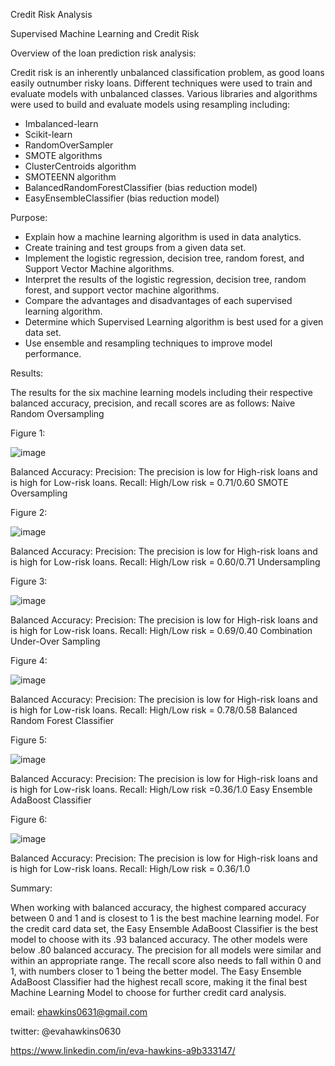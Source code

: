 Credit Risk Analysis


Supervised Machine Learning and Credit Risk


Overview of the loan prediction risk analysis:

Credit risk is an inherently unbalanced classification problem, as good loans easily outnumber risky loans. Different techniques were used to train and evaluate models with unbalanced classes. Various libraries and algorithms were used to build and evaluate models using resampling including:


* Imbalanced-learn
* Scikit-learn
* RandomOverSampler
* SMOTE algorithms
* ClusterCentroids algorithm
* SMOTEENN algorithm
* BalancedRandomForestClassifier (bias reduction model)
* EasyEnsembleClassifier (bias reduction model)



Purpose:

* Explain how a machine learning algorithm is used in data analytics.
* Create training and test groups from a given data set.
* Implement the logistic regression, decision tree, random forest, and Support Vector Machine algorithms.
* Interpret the results of the logistic regression, decision tree, random forest, and support vector machine algorithms.
* Compare the advantages and disadvantages of each supervised learning algorithm.
* Determine which Supervised Learning algorithm is best used for a given data set.
* Use ensemble and resampling techniques to improve model performance.





Results:

The results for the six machine learning models including their respective balanced accuracy, precision, and recall scores are as follows:
Naive Random Oversampling


Figure 1:

![image](https://user-images.githubusercontent.com/101227930/183818055-9a5bbf61-b076-4db4-bf22-f9006cd178cb.png)


Balanced Accuracy: 
Precision: The precision is low for High-risk loans and is high for Low-risk loans.
Recall: High/Low risk = 0.71/0.60
SMOTE Oversampling


Figure 2:

![image](https://user-images.githubusercontent.com/101227930/183818080-bc6d6a1f-2abf-45d3-96b0-e296e7947409.png)


Balanced Accuracy: 
Precision: The precision is low for High-risk loans and is high for Low-risk loans.
Recall: High/Low risk = 0.60/0.71
Undersampling


Figure 3:

![image](https://user-images.githubusercontent.com/101227930/183818117-a0b0b9f9-0cc7-47c9-a793-e650f9e3653e.png)


Balanced Accuracy: 
Precision: The precision is low for High-risk loans and is high for Low-risk loans.
Recall: High/Low risk = 0.69/0.40
Combination Under-Over Sampling


Figure 4:

![image](https://user-images.githubusercontent.com/101227930/183818162-b333fa3b-db81-4d2d-9b3d-5710136a1634.png)



Balanced Accuracy: 
Precision: The precision is low for High-risk loans and is high for Low-risk loans.
Recall: High/Low risk = 0.78/0.58
Balanced Random Forest Classifier



Figure 5:

![image](https://user-images.githubusercontent.com/101227930/183818211-a591995b-b94e-40d3-98ba-19abd139e780.png)


Balanced Accuracy: 
Precision: The precision is low for High-risk loans and is high for Low-risk loans.
Recall: High/Low risk =0.36/1.0
Easy Ensemble AdaBoost Classifier



Figure 6:

![image](https://user-images.githubusercontent.com/101227930/183818251-55067370-7577-43e5-bc5c-1962c81b8a50.png)

Balanced Accuracy: 
Precision: The precision is low for High-risk loans and is high for Low-risk loans.
Recall: High/Low risk = 0.36/1.0



Summary:

When working with balanced accuracy, the highest compared accuracy between 0 and 1 and is closest to 1 is the best machine learning model. For the credit card data set, the Easy Ensemble AdaBoost Classifier is the best model to choose with its .93 balanced accuracy. The other models were below .80 balanced accuracy. The precision for all models were similar and within an appropriate range. The recall score also needs to fall within 0 and 1, with numbers closer to 1 being the better model. The Easy Ensemble AdaBoost Classifier had the highest recall score, making it the final best Machine Learning Model to choose for further credit card analysis.


email:  ehawkins0631@gmail.com

twitter: @evahawkins0630

https://www.linkedin.com/in/eva-hawkins-a9b333147/

